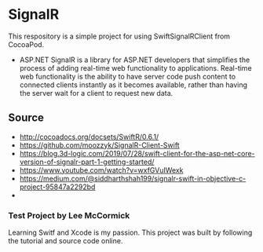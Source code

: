 # SignalR
This respository is a simple project for using SwiftSignalRClient from CocoaPod.
- ASP.NET SignalR is a library for ASP.NET developers that simplifies the process of adding real-time web functionality to applications. Real-time web functionality is the ability to have server code push content to connected clients instantly as it becomes available, rather than having the server wait for a client to request new data.

## Source
- http://cocoadocs.org/docsets/SwiftR/0.6.1/
- https://github.com/moozzyk/SignalR-Client-Swift
- https://blog.3d-logic.com/2019/07/28/swift-client-for-the-asp-net-core-version-of-signalr-part-1-getting-started/
- https://www.youtube.com/watch?v=wxfGVuIWexk
- https://medium.com/@siddharthshah199/signalr-swift-in-objective-c-project-95847a2292bd
- 

### Test Project by Lee McCormick
Learning Switf and Xcode is my passion. This project was built by following the tutorial and source code online.
